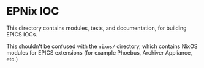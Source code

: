 # EPNix IOC

This directory contains modules, tests, and documentation, for building EPICS
IOCs.

This shouldn't be confused with the `nixos/` directory, which contains NixOS
modules for EPICS extensions (for example Phoebus, Archiver Appliance, etc.)
